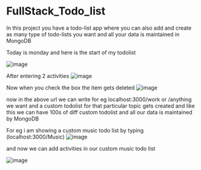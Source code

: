 # FullStack_Todo_list
In this project you have a todo-list app  where you can also add and create as many type of todo-lists you want and all your data is maintained in MongoDB

Today is monday and here is the start of my todolist

![image](https://user-images.githubusercontent.com/79750961/120971285-15cb6e80-c78a-11eb-9896-ec52331c8ee7.png)

After entering 2 activities
![image](https://user-images.githubusercontent.com/79750961/120971444-41e6ef80-c78a-11eb-9da0-51a910e29220.png)

Now when you check the box the item gets deleted
![image](https://user-images.githubusercontent.com/79750961/120971549-6347db80-c78a-11eb-8124-ffa798d4a227.png)

now in the above url we can write for eg localhost:3000/work or /anything we want and a custom todolist for that particular topic gets created 
and like this we can have 100s of diff custom todolist and all our data is maintained by MongoDB
 
 For eg i am showing a custom music todo list by typing (localhost:3000/Music)
 ![image](https://user-images.githubusercontent.com/79750961/120971815-b457cf80-c78a-11eb-84bf-94491ad6c797.png)

and now we can add activities in our custom music todo list


![image](https://user-images.githubusercontent.com/79750961/120971931-d5b8bb80-c78a-11eb-8b2f-49d3e07eb36f.png)
